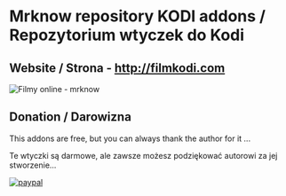 # Mrknow repository KODI addons / Repozytorium wtyczek do Kodi


## Website / Strona - http://filmkodi.com ##

![Filmy online - mrknow](http://filmkodi.com/wp-content/uploads/2015/08/mrknow.png)


## Donation / Darowizna
This addons are free, but you can always thank the author for it ...

Te wtyczki są darmowe, ale zawsze możesz podziękować autorowi za jej stworzenie...

[![paypal](https://www.paypalobjects.com/en_US/i/btn/btn_donateCC_LG.gif)](https://www.paypal.com/cgi-bin/webscr?cmd=_donations&business=HEV6TJY83S3Q4&lc=PL&item_name=Donation-Darowizna&currency_code=PLN&bn=PP%2dDonationsBF%3abtn_donateCC_LG%2egif%3aNonHosted)
